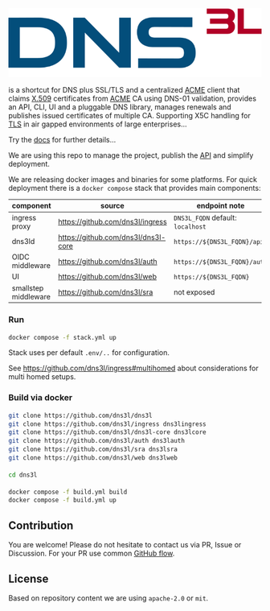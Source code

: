 ![DNS3L](dns3l.svg)

is a shortcut for DNS plus SSL/TLS and a centralized [ACME][0] client that claims [X.509][1] certificates from [ACME][2] CA using DNS-01 validation,
provides an API, CLI, UI and a pluggable DNS library, manages renewals and publishes issued certificates of multiple CA. Supporting X5C handling for [TLS][5] in air gapped environments of large enterprises...

[0]: https://certbot.eff.org/
[1]: https://wikipedia.org/wiki/X.509
[2]: https://datatracker.ietf.org/doc/html/rfc8555
[5]: https://wikipedia.org/wiki/Transport_Layer_Security

Try the [docs](docs/) for further details...

We are using this repo to manage the project, publish the [API](openapi.yaml) and simplify deployment.

We are releasing docker images and binaries for some platforms. For quick deployment there is a `docker compose` stack that provides main components:

| component | source | endpoint note |
| --- | --- | --- |
| ingress proxy | https://github.com/dns3l/ingress | `DNS3L_FQDN` default: `localhost` |
| dns3ld | https://github.com/dns3l/dns3l-core | `https://${DNS3L_FQDN}/api` |
| OIDC middleware | https://github.com/dns3l/auth | `https://${DNS3L_FQDN}/auth` |
| UI | https://github.com/dns3l/web | `https://${DNS3L_FQDN}` |
| smallstep middleware | https://github.com/dns3l/sra | not exposed |

### Run

```bash
docker compose -f stack.yml up
```

Stack uses per default `.env/..` for configuration.

See https://github.com/dns3l/ingress#multihomed about considerations for multi homed setups.

### Build via docker

```bash
git clone https://github.com/dns3l/dns3l
git clone https://github.com/dns3l/ingress dns3lingress
git clone https://github.com/dns3l/dns3l-core dns3lcore
git clone https://github.com/dns3l/auth dns3lauth
git clone https://github.com/dns3l/sra dns3lsra
git clone https://github.com/dns3l/web dns3lweb

cd dns3l

docker compose -f build.yml build
docker compose -f build.yml up
```

## Contribution

You are welcome! Please do not hesitate to contact us via PR, Issue or Discussion. For your PR use common [GitHub flow](https://github.com/dns3l/dns3l/wiki/GitHub-Workflow).

## License

Based on repository content we are using `apache-2.0` or `mit`.


[^1]: Similar [project][100] with a different scope
[^2]: [LEGO][101] gives a hint

[100]: https://github.com/grindsa/acme2certifier
[101]: https://github.com/go-acme/lego
